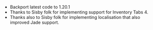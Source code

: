 - Backport latest code to 1.20.1
- Thanks to Sisby folk for implementing support for Inventory Tabs 4.
- Thanks also to Sisby folk for implementing localisation that also improved Jade support.
